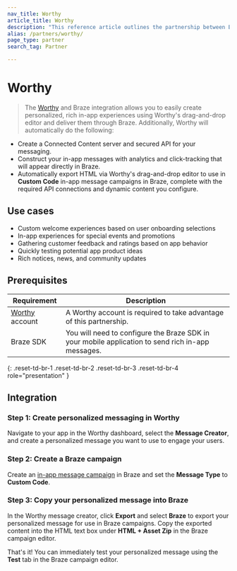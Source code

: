 ```yaml
---
nav_title: Worthy
article_title: Worthy
description: "This reference article outlines the partnership between Braze and Worthy, a message personalization platform which allows you to create personalized, rich in-app experiences and deliver them through Braze."
alias: /partners/worthy/
page_type: partner
search_tag: Partner

---
```


# Worthy

> The [Worthy](https://worthy.ai/) and Braze integration allows you to easily create personalized, rich in-app experiences using Worthy's drag-and-drop editor and deliver them through Braze. Additionally, Worthy will automatically do the following:

- Create a Connected Content server and secured API for your messaging.
- Construct your in-app messages with analytics and click-tracking that will appear directly in Braze.
- Automatically export HTML via Worthy's drag-and-drop editor to use in **Custom Code** in-app message campaigns in Braze, complete with the required API connections and dynamic content you configure.

## Use cases

- Custom welcome experiences based on user onboarding selections
- In-app experiences for special events and promotions
- Gathering customer feedback and ratings based on app behavior
- Quickly testing potential app product ideas
- Rich notices, news, and community updates

## Prerequisites

| Requirement | Description |
| --- | --- |
| [Worthy](https://worthy.ai/) account | A Worthy account is required to take advantage of this partnership. |
| Braze SDK | You will need to configure the Braze SDK in your mobile application to send rich in-app messages. |
{: .reset-td-br-1 .reset-td-br-2 .reset-td-br-3 .reset-td-br-4 role="presentation" }

## Integration

### Step 1: Create personalized messaging in Worthy

Navigate to your app in the Worthy dashboard, select the **Message Creator**, and create a personalized message you want to use to engage your users.

### Step 2: Create a Braze campaign

Create an [in-app message campaign]({{site.baseurl}}/user_guide/message_building_by_channel/in-app_messages/create/) in Braze and set the **Message Type** to **Custom Code**.

### Step 3: Copy your personalized message into Braze

In the Worthy message creator, click **Export** and select **Braze** to export your personalized message for use in Braze campaigns. Copy the exported content into the HTML text box under **HTML + Asset Zip** in the Braze campaign editor.

That's it! You can immediately test your personalized message using the **Test** tab in the Braze campaign editor. 
